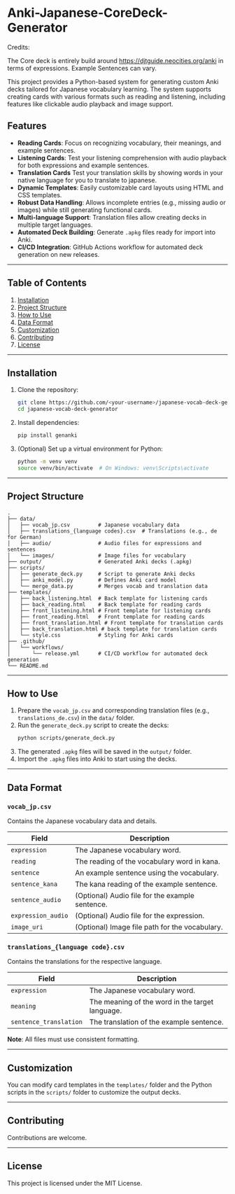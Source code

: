 # Anki-Japanese-CoreDeck-Generator

Credits: 

The Core deck is entirely build around https://djtguide.neocities.org/anki in terms of expressions. Example Sentences can vary.

This project provides a Python-based system for generating custom Anki decks tailored for Japanese vocabulary learning. The system supports creating cards with various formats such as reading and listening, including features like clickable audio playback and image support.

## Features

- **Reading Cards**: Focus on recognizing vocabulary, their meanings, and example sentences.
- **Listening Cards**: Test your listening comprehension with audio playback for both expressions and example sentences.
- **Translation Cards** Test your translation skills by showing words in your native language for you to translate to japanese.
- **Dynamic Templates**: Easily customizable card layouts using HTML and CSS templates.
- **Robust Data Handling**: Allows incomplete entries (e.g., missing audio or images) while still generating functional cards.
- **Multi-language Support**: Translation files allow creating decks in multiple target languages.
- **Automated Deck Building**: Generate `.apkg` files ready for import into Anki.
- **CI/CD Integration**: GitHub Actions workflow for automated deck generation on new releases.

---

## Table of Contents

1. [Installation](#installation)
2. [Project Structure](#project-structure)
3. [How to Use](#how-to-use)
4. [Data Format](#data-format)
5. [Customization](#customization)
6. [Contributing](#contributing)
7. [License](#license)

---

## Installation

1. Clone the repository:
   ```bash
   git clone https://github.com/<your-username>/japanese-vocab-deck-generator.git
   cd japanese-vocab-deck-generator
   ```

2. Install dependencies:
   ```bash
   pip install genanki
   ```

3. (Optional) Set up a virtual environment for Python:
   ```bash
   python -m venv venv
   source venv/bin/activate  # On Windows: venv\Scripts\activate
   ```

---

## Project Structure

```
.
├── data/
│   ├── vocab_jp.csv         # Japanese vocabulary data
│   ├── translations_{language codes}.csv  # Translations (e.g., de for German)
│   ├── audio/               # Audio files for expressions and sentences
│   └── images/              # Image files for vocabulary
├── output/                  # Generated Anki decks (.apkg)
├── scripts/
│   ├── generate_deck.py     # Script to generate Anki decks
│   ├── anki_model.py        # Defines Anki card model
│   └── merge_data.py        # Merges vocab and translation data
├── templates/
│   ├── back_listening.html  # Back template for listening cards
│   ├── back_reading.html    # Back template for reading cards
│   ├── front_listening.html # Front template for listening cards
│   ├── front_reading.html   # Front template for reading cards
│   ├── front_translation.html # Front template for translation cards
│   ├── back_translation.html # back template for translation cards
│   └── style.css            # Styling for Anki cards
├── .github/
│   └── workflows/
│       └── release.yml      # CI/CD workflow for automated deck generation
└── README.md
```

---

## How to Use

1. Prepare the `vocab_jp.csv` and corresponding translation files (e.g., `translations_de.csv`) in the `data/` folder.
2. Run the `generate_deck.py` script to create the decks:
   ```bash
   python scripts/generate_deck.py
   ```
3. The generated `.apkg` files will be saved in the `output/` folder.
4. Import the `.apkg` files into Anki to start using the decks.

---

## Data Format

### `vocab_jp.csv`
Contains the Japanese vocabulary data and details.

| Field             | Description                                    |
|-------------------|------------------------------------------------|
| `expression`      | The Japanese vocabulary word.                 |
| `reading`         | The reading of the vocabulary word in kana.   |
| `sentence`        | An example sentence using the vocabulary.     |
| `sentence_kana`   | The kana reading of the example sentence.     |
| `sentence_audio`  | (Optional) Audio file for the example sentence.|
| `expression_audio`| (Optional) Audio file for the expression.      |
| `image_uri`       | (Optional) Image file path for the vocabulary. |

### `translations_{language code}.csv`
Contains the translations for the respective language.

| Field             | Description                                    |
|-------------------|------------------------------------------------|
| `expression`      | The Japanese vocabulary word.                 |
| `meaning`         | The meaning of the word in the target language.|
| `sentence_translation` | The translation of the example sentence.    |

**Note**: All files must use consistent formatting.

---

## Customization

You can modify card templates in the `templates/` folder and the Python scripts in the `scripts/` folder to customize the output decks.

---

## Contributing

Contributions are welcome.

---

## License

This project is licensed under the MIT License.
